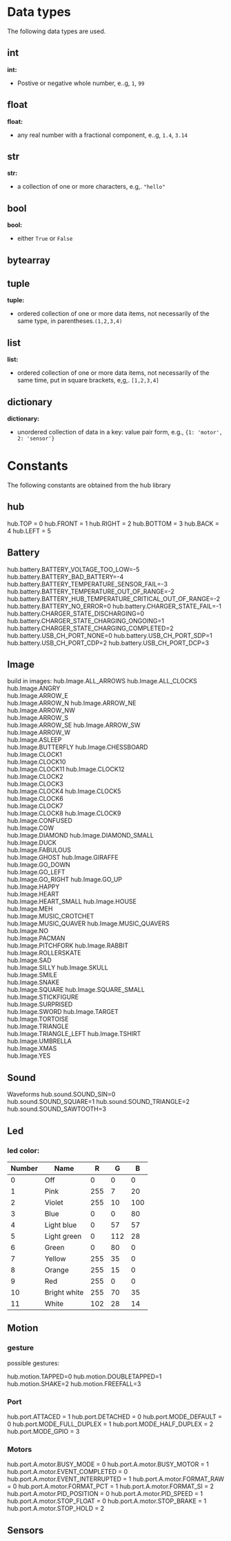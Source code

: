 # Data types

The following data types are used.

## int

__int:__ 

*  Postive or negative whole number, e..g, `1`, `99`

## float

__float:__

*  any real number with a fractional component, e..g, `1.4`, `3.14`

## str

__str:__ 

*  a collection of one or more characters, e.g,. `"hello"`

## bool

__bool:__

*  either `True` or `False`

## bytearray

## tuple

__tuple:__

*  ordered collection of one or more data items, not necessarily of the same type, in parentheses.`(1,2,3,4)`

## list

__list:__

* ordered collection of one or more data items, not necessarily of the same time, put in square brackets, e,g,. `[1,2,3,4]`

## dictionary

__dictionary:__

* unordered collection of data in a key: value pair form, e.g., `{1: 'motor', 2: 'sensor'}`

# Constants

The following constants are obtained from the hub library

## hub

<span class='shell_output'>
hub.TOP = 0
hub.FRONT = 1
hub.RIGHT = 2
hub.BOTTOM = 3
hub.BACK = 4
hub.LEFT = 5
</span>

## Battery

<span class='shell_output'>
hub.battery.BATTERY_VOLTAGE_TOO_LOW=-5  
hub.battery.BATTERY_BAD_BATTERY=-4
hub.battery.BATTERY_TEMPERATURE_SENSOR_FAIL=-3
hub.battery.BATTERY_TEMPERATURE_OUT_OF_RANGE=-2
hub.battery.BATTERY_HUB_TEMPERATURE_CRITICAL_OUT_OF_RANGE=-2
hub.battery.BATTERY_NO_ERROR=0
</span>

<span class='shell_output'>
hub.battery.CHARGER_STATE_FAIL=-1  
hub.battery.CHARGER_STATE_DISCHARGING=0
hub.battery.CHARGER_STATE_CHARGING_ONGOING=1  
hub.battery.CHARGER_STATE_CHARGING_COMPLETED=2
</span>

<span class='shell_output'>
hub.battery.USB_CH_PORT_NONE=0
hub.battery.USB_CH_PORT_SDP=1
hub.battery.USB_CH_PORT_CDP=2
hub.battery.USB_CH_PORT_DCP=3               
</span>

## Image

build in images:
<span class='shell_output'>
hub.Image.ALL_ARROWS
hub.Image.ALL_CLOCKS      
hub.Image.ANGRY           
hub.Image.ARROW_E         
hub.Image.ARROW_N
hub.Image.ARROW_NE        
hub.Image.ARROW_NW        
hub.Image.ARROW_S         
hub.Image.ARROW_SE
hub.Image.ARROW_SW        
hub.Image.ARROW_W         
hub.Image.ASLEEP          
hub.Image.BUTTERFLY
hub.Image.CHESSBOARD      
hub.Image.CLOCK1          
hub.Image.CLOCK10         
hub.Image.CLOCK11
hub.Image.CLOCK12         
hub.Image.CLOCK2          
hub.Image.CLOCK3          
hub.Image.CLOCK4
hub.Image.CLOCK5          
hub.Image.CLOCK6          
hub.Image.CLOCK7          
hub.Image.CLOCK8
hub.Image.CLOCK9          
hub.Image.CONFUSED        
hub.Image.COW             
hub.Image.DIAMOND
hub.Image.DIAMOND_SMALL   
hub.Image.DUCK            
hub.Image.FABULOUS        
hub.Image.GHOST
hub.Image.GIRAFFE         
hub.Image.GO_DOWN         
hub.Image.GO_LEFT         
hub.Image.GO_RIGHT
hub.Image.GO_UP           
hub.Image.HAPPY           
hub.Image.HEART           
hub.Image.HEART_SMALL
hub.Image.HOUSE           
hub.Image.MEH             
hub.Image.MUSIC_CROTCHET  
hub.Image.MUSIC_QUAVER
hub.Image.MUSIC_QUAVERS   
hub.Image.NO              
hub.Image.PACMAN          
hub.Image.PITCHFORK
hub.Image.RABBIT          
hub.Image.ROLLERSKATE     
hub.Image.SAD             
hub.Image.SILLY
hub.Image.SKULL           
hub.Image.SMILE           
hub.Image.SNAKE           
hub.Image.SQUARE
hub.Image.SQUARE_SMALL    
hub.Image.STICKFIGURE     
hub.Image.SURPRISED       
hub.Image.SWORD
hub.Image.TARGET          
hub.Image.TORTOISE        
hub.Image.TRIANGLE        
hub.Image.TRIANGLE_LEFT
hub.Image.TSHIRT          
hub.Image.UMBRELLA        
hub.Image.XMAS            
hub.Image.YES
</span>

## Sound

Waveforms
<span class='shell_output'>
hub.sound.SOUND_SIN=0       
hub.sound.SOUND_SQUARE=1
hub.sound.SOUND_TRIANGLE=2
hub.sound.SOUND_SAWTOOTH=3
</span>

## Led

### led color:

|Number |Name                 |R   |G   |B  |
|-------|---------------------|----|----|---|
|0      |Off                  |0   |0   |0  |
|1      |Pink                 |255 |7   |20 |
|2      |Violet               |255 |10  |100|    
|3      |Blue                 |0   |0   |80 |
|4      |Light blue           |0   |57  |57 |
|5      |Light green          |0   |112 |28 |
|6      |Green                |0   |80  |0  |
|7      |Yellow               |255 |35  |0  |
|8      |Orange               |255 |15  |0  |
|9      |Red                  |255 |0   |0  |  
|10     |Bright white         |255 |70  |35 |
|11     |White                |102 |28  |14 |


## Motion

### gesture
possible gestures:

<span class='shell_output'>
hub.motion.TAPPED=0
hub.motion.DOUBLETAPPED=1
hub.motion.SHAKE=2
hub.motion.FREEFALL=3
</span>

### Port

<span class='shell_output'>
hub.port.ATTACED = 1
hub.port.DETACHED = 0
</span>

<span class='shell_output'>
hub.port.MODE_DEFAULT = 0
hub.port.MODE_FULL_DUPLEX = 1
hub.port.MODE_HALF_DUPLEX = 2
hub.port.MODE_GPIO = 3
</span>


### Motors

<span class='shell_output'>
hub.port.A.motor.BUSY_MODE = 0
hub.port.A.motor.BUSY_MOTOR = 1
</span>


<span class='shell_output'>
hub.port.A.motor.EVENT_COMPLETED = 0
hub.port.A.motor.EVENT_INTERRUPTED = 1
</span>

<span class='shell_output'>
hub.port.A.motor.FORMAT_RAW = 0
hub.port.A.motor.FORMAT_PCT = 1
hub.port.A.motor.FORMAT_SI = 2
</span>

<span class='shell_output'>
hub.port.A.motor.PID_POSITION = 0
hub.port.A.motor.PID_SPEED = 1
</span>


<span class='shell_output'>
hub.port.A.motor.STOP_FLOAT = 0
hub.port.A.motor.STOP_BRAKE = 1
hub.port.A.motor.STOP_HOLD = 2
</span>


## Sensors



